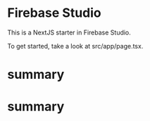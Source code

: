 # Firebase Studio

This is a NextJS starter in Firebase Studio.

To get started, take a look at src/app/page.tsx.
# summary
# summary
